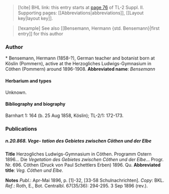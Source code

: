 > [!cite] BHL link: this entry starts at [page 76](https://www.biodiversitylibrary.org/page/33265273) of TL-2 Suppl. II.
> Supporting pages: [[Abbreviations|abbreviations]], [[Layout key|layout key]].

> [!example] See also [[Bensemann, Hermann {std. Bensemann}|first entry]] for this author

### Author

\* Bensemann, Hermann (1858-?), German teacher and botanist born at Köslin (Pommern), active at the Herzogliches Ludwigs-Gymnasium in Cöthen (Pommern) around 1896-1908. 
**Abbreviated name**: *Bensemann*

#### Herbarium and types

Unknown.

#### Bibliography and biography

Barnhart 1: 164 (b. 25 Aug 1858, Köslin); TL-2/1: 172-173.

### Publications

##### n.20.868. Vege- tation des Gebietes zwischen Cöthen und der Elbe

**Title**
Herzogliches Ludwigs-Gymnasium in Cöthen. Programm Ostern 1896... Die *Vegetation des Gebietes zwischen Cöthen und der Elbe*... Progr. Nr. 696. Cöthen (Druck von Paul Schettlers Erben) 1896. Qu.
**Abbreviated title**: *Veg. Cöthen und Elbe*.

**Notes**
*Publ*.: Apr-Mai 1896, p. \[1\]-32, \[33-58 Schulnachrichten\]. *Copy*: BKL.
*Ref*.: Roth, E., Bot. Centralbl. 67(35/36): 294-295. 3 Sep 1896 (rev.).

